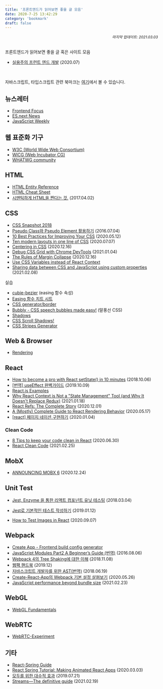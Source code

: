 ```yaml
---
title: '프론트엔드가 읽어보면 좋을 글 모음'
date: 2020-7-25 13:42:29
category: 'bookmark'
draft: false
---
```


<div style="font-size: 12px; font-style: italic; text-align: right;">
마지막 업데이트: 2021.03.03
</div>

<!-- - <a href="" target="_blank"></a> -->

<br />

프론트엔드가 읽어보면 좋을 글 혹은 사이트 모음

- <a href="https://peter-cho.gitbook.io/book/" target="_blank">실용주의 프런트 엔드 개발</a> (2020.07)

<br />

자바스크립트, 타입스크립트 관련 북마크는 <a href="https://howdy-mj.me/bookmark/javascript-and-typescript/" target="_blank">여기</a>에서 볼 수 있습니다.

## 뉴스레터

- <a href="https://frontendfoc.us/" target="_blank">Frontend Focus</a>
- <a href="http://esnextnews.com/" target="_blank">ES.next News</a>
- <a href="https://javascriptweekly.com/" target="_blank">JavaScript Weekly</a>

## 웹 표준화 기구

- <a href="https://www.w3.org/" target="_blank">W3C (World Wide Web Consortium)</a>
- <a href="https://wicg.io/" target="_blank">WICG (Web Incubator CG)</a>
- <a href="https://whatwg.org/" target="_blank">WHATWG community</a>

## HTML

- <a href="https://css-tricks.com/snippets/html/glyphs/" target="_blank">HTML Entity Reference</a>
- <a href="https://websitesetup.org/html5-cheat-sheet/" target="_blank">HTML Cheat Sheet</a>
- <a href="https://medium.com/@soeunlee/%EC%8B%9C%EB%A7%A8%ED%8B%B1%ED%95%98%EA%B2%8C-html%EC%9D%84-%EC%A7%A0%EB%8B%A4%EB%8A%94-%EA%B2%83-90612ffc988e" target="_blank">시맨틱하게 HTML을 짠다는 것.</a> (2017.04.02)

## CSS

- <a href="https://www.w3.org/TR/css-2018/" target="_blank">CSS Snapshot 2018</a>
- <a href="https://asfirstalways.tistory.com/184" target="_blank">Pseudo Class와 Pseudo Element 활용하기</a> (2016.07.04)
- <a href="https://medium.com/better-programming/10-best-practices-for-improving-your-css-84c69aac66e" target="_blank">10 Best Practices for Improving Your CSS</a> (2020.05.12)
- <a href="https://web.dev/one-line-layouts/" target="_blank">Ten modern layouts in one line of CSS</a> (2020.07.07)
- <a href="https://web.dev/centering-in-css/" target="_blank">Centering in CSS</a> (2020.12.16)
- <a href="https://blog.logrocket.com/using-chrome-devtools-to-debug-css-grid/" target="_blank">Debug CSS Grid with Chrome DevTools</a> (2021.01.04)
- <a href="https://www.joshwcomeau.com/css/rules-of-margin-collapse/" target="_blank">The Rules of Margin Collapse</a> (2020.12.16)
- <a href="https://epicreact.dev/css-variables/" target="_blank">Use CSS Variables instead of React Context</a>
- <a href="https://christianheilmann.com/2021/02/08/sharing-data-between-css-and-javascript-using-custom-properties/" target="_blank">Sharing data between CSS and JavaScript using custom properties</a> (2021.02.08)

<p>실습</p>

- <a href="https://cubic-bezier.com/#.17,.67,.83,.67" target="_blank">cubie-bezier</a> (easing 함수 속성)
- <a href="https://easings.net/ko" target="_blank">Easing 함수 치트 시트</a>
- <a href="https://html-css-js.com/css/generator/border-outline/" target="_blank">CSS generator/border</a>
- <a href="http://projects.verou.me/bubbly/" target="_blank">Bubbly - CSS speech bubbles made easy!</a> (말풍선 CSS)
- <a href="https://brumm.af/shadows" target="_blank">Shadows</a>
- <a href="https://css-scroll-shadows.now.sh/?bgColor=e83ce2&shadowColor=222222&pxSize=15" target="_blank">CSS Scroll Shadows!</a>
- <a href="https://stripesgenerator.com/" target="_blank">CSS Stripes Generator</a>

## Web & Browser

- <a href="https://www.notion.so/Rendering-994f91c0b5cc493481876d04be028b76#c9ec14ab7cd648ff80dbdaaab88bc609" target="_blank">Rendering</a>

## React

- <a href="https://www.freecodecamp.org/news/get-pro-with-react-setstate-in-10-minutes-d38251d1c781/" target="_blank">How to become a pro with React setState() in 10 minutes</a> (2018.10.06)
- <a href="https://rinae.dev/posts/a-complete-guide-to-useeffect-ko" target="_blank">[번역] useEffect 완벽가이드</a> (2019.10.09)
- <a href="https://reactjsexample.com/" target="_blank">React.js Examples</a>
- <a href="https://blog.isquaredsoftware.com/2021/01/blogged-answers-why-react-context-is-not-a-state-management-tool-and-why-it-doesnt-replace-redux/?fbclid=IwAR1OzMSnZOLRw0uKtXVFSRLEdumJlJ1nIfPQtT7WYiMz4pz4kpOlQYmqbvA" target="_blank">Why React Context is Not a "State Management" Tool (and Why It Doesn't Replace Redux)</a> (2021.01.18)
- <a href="https://unicorn-utterances.com/posts/react-refs-complete-story/" target="_blank">React Refs: The Complete Story</a> (2020.12.01)
- <a href="https://blog.isquaredsoftware.com/2020/05/blogged-answers-a-mostly-complete-guide-to-react-rendering-behavior/" target="_blank">A (Mostly) Complete Guide to React Rendering Behavior</a> (2020.05.17)
- <a href="https://loshy244110.medium.com/react-%ED%8E%98%EC%9D%B4%EC%A7%80-%EB%84%A4%EC%9D%B4%EC%85%98-%EA%B5%AC%ED%98%84%ED%95%98%EA%B8%B0-9c645c5046cd" target="_blank">[react] 페이지 네이션 구현하기</a> (2020.01.04)

### Clean Code

- <a href="https://medium.com/groww-engineering/8-tips-to-keep-your-code-clean-in-react-7706f631baf9" target="_blank">8 Tips to keep your code clean in React</a> (2020.06.30)
- <a href="https://betterprogramming.pub/8-ways-to-write-clean-react-code-610c502ccf39" target="_blank">React Clean Code</a> (2021.02.25)

<!-- <br />

<p>Next.js</p> -->

<!-- ## Redux -->

## MobX

- <a href="https://michel.codes/blogs/mobx6" target="_blank">ANNOUNCING MOBX 6</a> (2020.12.24)

## Unit Test

- <a href="https://velopert.com/3587" target="_blank">Jest, Enzyme 을 통한 리액트 컴포넌트 유닛 테스팅</a> (2018.03.04)
- <a href="https://www.daleseo.com/jest-basic/" target="_blank">Jest로 기본적인 테스트 작성하기</a> (2019.01.12)

- <a href="https://medium.com/@drake_beth/how-to-test-images-in-react-a70053b1634a" target="_blank">How to Test Images in React</a> (2020.09.07)

## Webpack

- <a href="https://createapp.dev/" target="_blank">Create App - Frontend build config generator</a>
- <a href="https://hojong.me/javascript-modules-part-2" target="_blank">JavaScript Modules Part2 A Beginner’s Guide (번역)</a> (2016.08.06)
- <a href="https://huns.me/development/2265" target="_blank">Webpack 4의 Tree Shaking에 대한 이해</a> (2018.11.08)
- <a href="https://joshua1988.github.io/webpack-guide/" target="_blank">웹팩 핸드북</a> (2019.12)
- <a href="https://gyujincho.github.io/2018-06-19/AST-for-JS-devlopers" target="_blank">자바스크립트 개발자를 위한 AST(번역)</a> (2018.06.19)
- <a href="https://maxkim-j.github.io/posts/cra-webpack-config" target="_blank">Create-React-App의 Webpack 기본 설정 살펴보기</a> (2020.05.26)
- <a href="https://nolanlawson.com/2021/02/23/javascript-performance-beyond-bundle-size/" target="_blank">JavaScript performance beyond bundle size</a> (2021.02.23)

## WebGL

- <a href="https://webglfundamentals.org/" target="_blank">WebGL Fundamentals</a>

## WebRTC

- <a href="https://github.com/muaz-khan/WebRTC-Experiment" target="_blank">WebRTC-Experiment</a>

## 기타

- <a href="https://bradwoods.io/guides/react-spring" target="_blank">React-Spring Guide</a>
- <a href="https://shakuro.com/blog/react-spring-tutorial-making-animated-react-apps" target="_blank">React Spring Tutorial: Making Animated React Apps</a> (2020.03.03)
- <a href="https://overreacted.io/ko/algebraic-effects-for-the-rest-of-us/" target="_blank">모두를 위한 대수적 효과</a> (2019.07.21)
- <a href="https://web.dev/streams/" target="_blank">Streams—The definitive guide</a> (2021.02.19)

<!-- - <a href="" target="_blank"></a> -->

